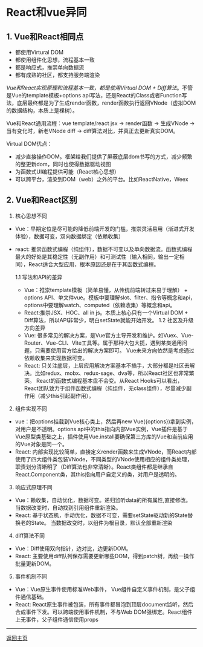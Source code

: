 # React和vue异同

## 1. Vue和React相同点
- 都使用Virtural DOM
- 都使用组件化思想，流程基本一致
- 都是响应式，推崇单向数据流
- 都有成熟的社区，都支持服务端渲染

_Vue和React实现原理和流程基本一致，都是使用Virtual DOM + Diff算法_。不管是Vue的template模板+options api写法，还是React的Class或者Function写法，底层最终都是为了生成render函数，render函数执行返回VNode（虚拟DOM的数据结构，本质上是棵树）。

Vue和React通用流程：vue template/react jsx -> render函数 -> 生成VNode -> 当有变化时，新老VNode diff -> diff算法对比，并真正去更新真实DOM。

Virtual DOM优点：
- 减少直接操作DOM。框架给我们提供了屏蔽底层dom书写的方式，减少频繁的整更新dom，同时也使得数据驱动视图
- 为函数式UI编程提供可能（React核心思想）
- 可以跨平台，渲染到DOM（web）之外的平台。比如ReactNative，Weex

## 2. Vue和React区别
1. 核心思想不同
- Vue：早期定位是尽可能的降低前端开发的门槛，推崇灵活易用（渐进式开发体验），数据可变，双向数据绑定（依赖收集）
- react: 推崇函数式编程（纯组件），数据不可变以及单向数据流。函数式编程最大的好处是其稳定性（无副作用）和可测试性（输入相同，输出一定相同），React适合大型应用，根本原因还是在于其函数式编程。

    1.1 写法和API的差异
  - Vue：推崇template模板（简单易懂，从传统前端转过来易于理解） + options API、单文件vue。模板中要理解slot、filter、指令等概念和api，options中要理解watch、computed（依赖收集）等概念和api。
  - React:推崇JSX、HOC、all in js。本质上核心只有一个Virtual DOM + Diff算法，所以API非常少，明白setState就能开始开发。
    1.2 社区及升级方向差异
  - Vue: 很多常见的解决方案，是Vue官方主导开发和维护。如Vuex、Vue-Router、Vue-CLI、Vite工具等。属于那种大包大揽，遇到某类通用问题，只需要使用官方给出的解决方案即可。 Vue未来方向依然是考虑通过依赖收集来实现数据可变。
  - React: 只关注底层，上层应用解决方案基本不插手，大部分都是社区去解决。比如redux、mobx、redux-sage、dva等，所以React社区也非常繁荣。 React的函数式编程基本盘不会变。从React Hooks可以看出，React团队致力于组件函数式编程（纯组件，无class组件），尽量减少副作用（减少this引起副作用）。

2. 组件实现不同
- vue：把options挂载到Vue核心类上，然后再new Vue({options})拿到实例，对用户是不透明。options api中的this指向内部Vue实例，Vue插件是基于Vue原型类基础之上，插件使用Vue.install要确保第三方库的Vue和当前应用的Vue对象是同一个。
- React: 内部实现比较简单，直接定义render函数来生成VNode，而React内部使用了四大组件类包装VNode，不同类型的VNode使用相应的组件类处理，职责划分清晰明了（Diff算法也非常清晰）。React类组件都是继承自React.Component类，其this指向用户自定义的类，对用户是透明的。

3. 响应式原理不同
- Vue：赖收集，自动优化，数据可变。递归监听data的所有属性,直接修改。 当数据改变时，自动找到引用组件重新渲染。
- React: 基于状态机，手动优化，数据不可变，需要setState驱动新的State替换老的State。 当数据改变时，以组件为根目录，默认全部重新渲染

4. diff算法不同
- Vue：Diff使用双向指针，边对比，边更新DOM。
- React: 主要使用diff队列保存需要更新哪些DOM，得到patch树，再统一操作批量更新DOM。

5. 事件机制不同
- Vue：Vue原生事件使用标准Web事件， Vue组件自定义事件机制，是父子组件通信基础。
- React: React原生事件被包装，所有事件都冒泡到顶层document监听，然后合成事件下发。可以跨端使用事件机制，不与Web DOM强绑定。React组件上无事件，父子组件通信使用props

---------------
[返回主页](https://github.com/Marilynlee/interview-note)
